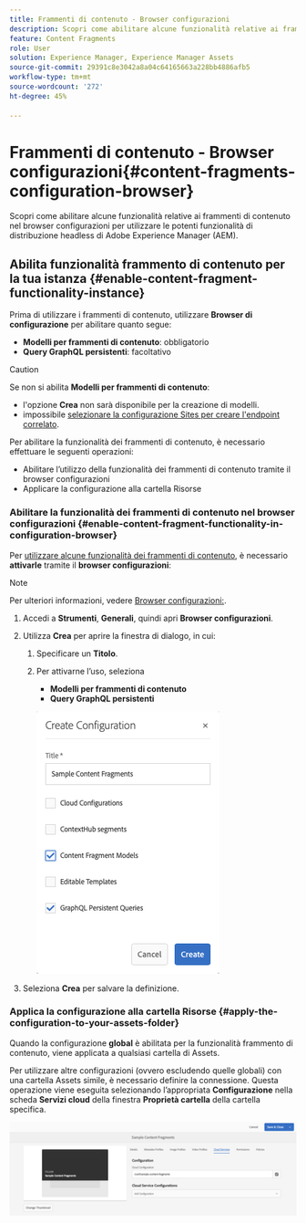 ```yaml
---
title: Frammenti di contenuto - Browser configurazioni
description: Scopri come abilitare alcune funzionalità relative ai frammenti di contenuto nel browser configurazioni per utilizzare le potenti funzioni di distribuzione headless di Adobe Experience Manager.
feature: Content Fragments
role: User
solution: Experience Manager, Experience Manager Assets
source-git-commit: 29391c8e3042a8a04c64165663a228bb4886afb5
workflow-type: tm+mt
source-wordcount: '272'
ht-degree: 45%

---
```


# Frammenti di contenuto - Browser configurazioni{#content-fragments-configuration-browser}

Scopri come abilitare alcune funzionalità relative ai frammenti di contenuto nel browser configurazioni per utilizzare le potenti funzionalità di distribuzione headless di Adobe Experience Manager (AEM).

## Abilita funzionalità frammento di contenuto per la tua istanza {#enable-content-fragment-functionality-instance}

Prima di utilizzare i frammenti di contenuto, utilizzare **Browser di configurazione** per abilitare quanto segue:

* **Modelli per frammenti di contenuto**: obbligatorio
* **Query GraphQL persistenti**: facoltativo

>[!CAUTION]
>
>Se non si abilita **Modelli per frammenti di contenuto**:
>
>* l&#39;opzione **Crea** non sarà disponibile per la creazione di modelli.
>* impossibile [selezionare la configurazione Sites per creare l&#39;endpoint correlato](/help/sites-developing/headless/graphql-api/graphql-endpoint.md#enabling-graphql-endpoint).

Per abilitare la funzionalità dei frammenti di contenuto, è necessario effettuare le seguenti operazioni:

* Abilitare l’utilizzo della funzionalità dei frammenti di contenuto tramite il browser configurazioni
* Applicare la configurazione alla cartella Risorse

### Abilitare la funzionalità dei frammenti di contenuto nel browser configurazioni {#enable-content-fragment-functionality-in-configuration-browser}

Per [utilizzare alcune funzionalità dei frammenti di contenuto](#creating-a-content-fragment-model), è necessario **attivarle** tramite il **browser configurazioni**:

>[!NOTE]
>
>Per ulteriori informazioni, vedere [Browser configurazioni:](/help/sites-administering/configurations.md#using-configuration-browser).

1. Accedi a **Strumenti**, **Generali**, quindi apri **Browser configurazioni**.

1. Utilizza **Crea** per aprire la finestra di dialogo, in cui:

   1. Specificare un **Titolo**.
   1. Per attivarne l’uso, seleziona
      * **Modelli per frammenti di contenuto**
      * **Query GraphQL persistenti**

      ![Definire la configurazione](assets/cfm-conf-01.png)

1. Seleziona **Crea** per salvare la definizione.

<!-- 1. Select the location appropriate to your website. -->

### Applica la configurazione alla cartella Risorse {#apply-the-configuration-to-your-assets-folder}

Quando la configurazione **global** è abilitata per la funzionalità frammento di contenuto, viene applicata a qualsiasi cartella di Assets.

Per utilizzare altre configurazioni (ovvero escludendo quelle globali) con una cartella Assets simile, è necessario definire la connessione. Questa operazione viene eseguita selezionando l’appropriata **Configurazione** nella scheda **Servizi cloud** della finestra **Proprietà cartella** della cartella specifica.

![Applica configurazione](assets/cfm-conf-02.png)
